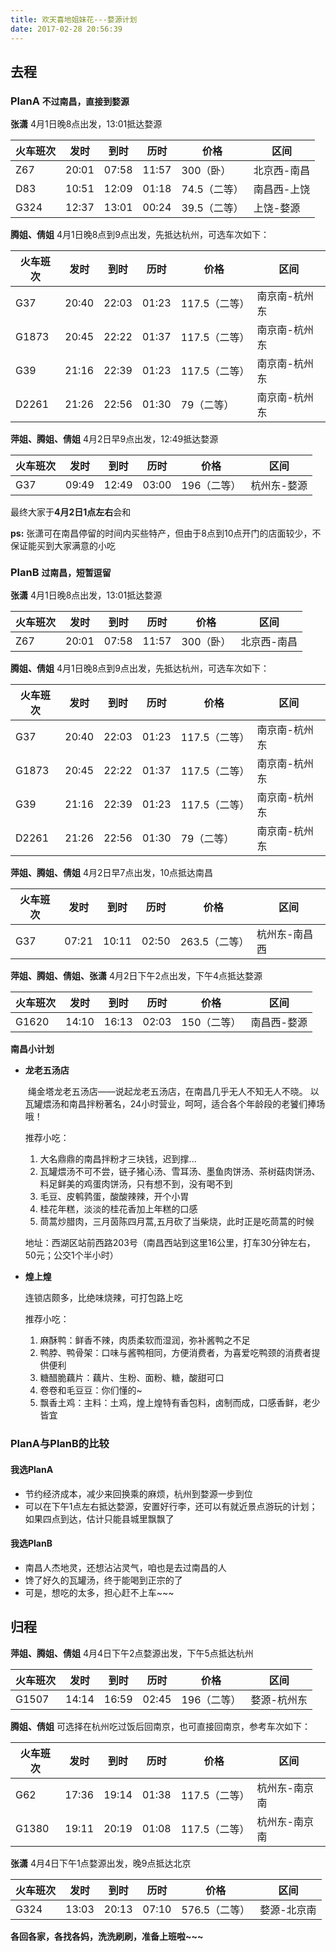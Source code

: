 ```yaml
---
title: 欢天喜地姐妹花---婺源计划
date: 2017-02-28 20:56:39
---
```

## 去程  
### PlanA ```不过南昌，直接到婺源```   
**张潇** 4月1日晚8点出发，13:01抵达婺源  
 
火车班次  | 发时   |  到时  |  历时   |  价格 |  区间    
-------- | ------|-------|--------|------ |----- 
Z67  | 20:01   |  07:58  |  11:57   |  300（卧） |北京西-南昌  
D83  | 10:51   |  12:09  |  01:18   |  74.5（二等） |南昌西-上饶    
G324  | 12:37   |  13:01  |  00:24   |  39.5（二等） |上饶-婺源  

**腾姐、倩姐** 4月1日晚8点到9点出发，先抵达杭州，可选车次如下：  

火车班次  | 发时   |  到时  |  历时   |  价格 |  区间    
-------- | ------|-------|--------|------ |----- 
G37  | 20:40   |  22:03  |  01:23   |  117.5（二等） |南京南-杭州东  
G1873  | 20:45   |  22:22  |  01:37   |  117.5（二等） |南京南-杭州东    
G39  | 21:16   |  22:39  |  01:23   |  117.5（二等） |南京南-杭州东 
D2261  | 21:26   |  22:56  |  01:30   |  79（二等） |南京南-杭州东  

**萍姐、腾姐、倩姐** 4月2日早9点出发，12:49抵达婺源

火车班次  | 发时   |  到时  |  历时   |  价格 |  区间    
-------- | ------|-------|--------|------ |----- 
G37  | 09:49   |  12:49  |  03:00   |  196（二等） |杭州东-婺源 

最终大家于**4月2日1点左右**会和
  
**ps:** 张潇可在南昌停留的时间内买些特产，但由于8点到10点开门的店面较少，不保证能买到大家满意的小吃  


 
### PlanB ```过南昌，短暂逗留```  
**张潇** 4月1日晚8点出发，13:01抵达婺源  
 
火车班次  | 发时   |  到时  |  历时   |  价格 |  区间    
-------- | ------|-------|--------|------ |----- 
Z67  | 20:01   |  07:58  |  11:57   |  300（卧） |北京西-南昌  

**腾姐、倩姐** 4月1日晚8点到9点出发，先抵达杭州，可选车次如下：  

火车班次  | 发时   |  到时  |  历时   |  价格 |  区间    
-------- | ------|-------|--------|------ |----- 
G37  | 20:40   |  22:03  |  01:23   |  117.5（二等） |南京南-杭州东  
G1873  | 20:45   |  22:22  |  01:37   |  117.5（二等） |南京南-杭州东    
G39  | 21:16   |  22:39  |  01:23   |  117.5（二等） |南京南-杭州东 
D2261  | 21:26   |  22:56  |  01:30   |  79（二等） |南京南-杭州东  

**萍姐、腾姐、倩姐** 4月2日早7点出发，10点抵达南昌

火车班次  | 发时   |  到时  |  历时   |  价格 |  区间    
-------- | ------|-------|--------|------ |----- 
G37  | 07:21   |  10:11  |  02:50   |  263.5（二等） |杭州东-南昌西  

**萍姐、腾姐、倩姐、张潇**  4月2日下午2点出发，下午4点抵达婺源

火车班次  | 发时   |  到时  |  历时   |  价格 |  区间    
-------- | ------|-------|--------|------ |----- 
G1620  | 14:10   |  16:13  |  02:03   |  150（二等） |南昌西-婺源

**南昌小计划**  

* **龙老五汤店**  

   &nbsp;绳金塔龙老五汤店——说起龙老五汤店，在南昌几乎无人不知无人不晓。
   以瓦罐煨汤和南昌拌粉著名，24小时营业，呵呵，适合各个年龄段的老饕们捧场哦！ 
    
   推荐小吃：
   1. 大名鼎鼎的南昌拌粉才三块钱，迟到撑...
   2. 瓦罐煨汤不可不尝，链子猪心汤、雪耳汤、墨鱼肉饼汤、茶树菇肉饼汤、料足鲜美的鸡蛋肉饼汤，只有想不到，没有喝不到
   3. 毛豆、皮鹌鹑蛋，酸酸辣辣，开个小胃
   4. 桂花年糕，淡淡的桂花香加上年糕的口感
   5. 茼蒿炒腊肉，三月茵陈四月蒿,五月砍了当柴烧，此时正是吃茼蒿的时候

   地址：西湖区站前西路203号（南昌西站到这里16公里，打车30分钟左右，50元；公交1个半小时）

* **煌上煌**  

  连锁店颇多，比绝味烧辣，可打包路上吃
  
  推荐小吃：
  1. 麻酥鸭：鲜香不辣，肉质柔软而湿润，弥补酱鸭之不足
  2. 鸭脖、鸭骨架：口味与酱鸭相同，方便消费者，为喜爱吃鸭颈的消费者提供便利
  3. 糖醋脆藕片：藕片、生粉、面粉、糖，酸甜可口
  4. 卷卷和毛豆豆：你们懂的~
  5. 飘香土鸡：主料：土鸡，煌上煌特有香包料，卤制而成，口感香鲜，老少皆宜
  

### PlanA与PlanB的比较  

#### 我选PlanA

* 节约经济成本，减少来回换乘的麻烦，杭州到婺源一步到位
* 可以在下午1点左右抵达婺源，安置好行李，还可以有就近景点游玩的计划；如果四点到达，估计只能县城里飘飘了

#### 我选PlanB

* 南昌人杰地灵，还想沾沾灵气，咱也是去过南昌的人
* 馋了好久的瓦罐汤，终于能喝到正宗的了
* 可是，想吃的太多，担心赶不上车~~~

## 归程 

 **萍姐、腾姐、倩姐** 4月4日下午2点婺源出发，下午5点抵达杭州 

火车班次  | 发时   |  到时  |  历时   |  价格 |  区间    
-------- | ------|-------|--------|------ |----- 
G1507  | 14:14   |  16:59  |  02:45   |  196（二等） |婺源-杭州东 

**腾姐、倩姐** 可选择在杭州吃过饭后回南京，也可直接回南京，参考车次如下：

火车班次  | 发时   |  到时  |  历时   |  价格 |  区间    
-------- | ------|-------|--------|------ |----- 
G62  | 17:36   |  19:14  |  01:38   |  117.5（二等） |杭州东-南京南  
G1380  | 19:11   |  20:19  |  01:08   |  117.5（二等） |杭州东-南京南   


**张潇** 4月4日下午1点婺源出发，晚9点抵达北京  
 
火车班次  | 发时   |  到时  |  历时   |  价格 |  区间    
-------- | ------|-------|--------|------ |----- 
G324  | 13:03   |  20:13  |  07:10   |  576.5（二等） |婺源-北京南  

**各回各家，各找各妈，洗洗刷刷，准备上班啦~~~**
 
